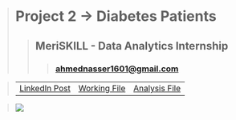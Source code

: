 > # **Project 2 -> Diabetes Patients**
>> ## **MeriSKILL - Data Analytics Internship**
>>> ### **ahmednasser1601@gmail.com**

> <table align="center"><tr><td><a href="">LinkedIn Post</a></td><td><a href="Diabetes-Patients.pbit">Working File</a></td><td><a href="Diabetes-Patients.pdf">Analysis File</a></td></tr></table>

> <img src="Visualization.jpg"/>
